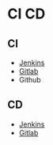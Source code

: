 # CI CD

## CI
* [Jenkins](jenkins/readme.md)
* [Gitlab](../repository/gitlab/readme.md)
* Github

## CD
* [Jenkins](jenkins/readme.md)
* [Gitlab](../repository/gitlab/readme.md)